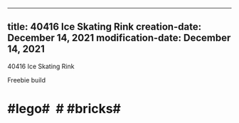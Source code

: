 ----
title: 40416 Ice Skating Rink
creation-date: December 14, 2021
modification-date: December 14, 2021
----

40416 Ice Skating Rink

Freebie build
# #lego#  # #bricks#  

